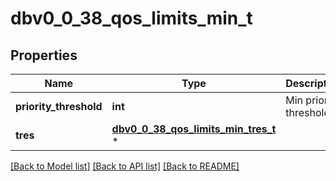 # dbv0_0_38_qos_limits_min_t

## Properties
Name | Type | Description | Notes
------------ | ------------- | ------------- | -------------
**priority_threshold** | **int** | Min priority threshold | [optional] 
**tres** | [**dbv0_0_38_qos_limits_min_tres_t**](dbv0_0_38_qos_limits_min_tres.md) \* |  | [optional] 

[[Back to Model list]](../README.md#documentation-for-models) [[Back to API list]](../README.md#documentation-for-api-endpoints) [[Back to README]](../README.md)


